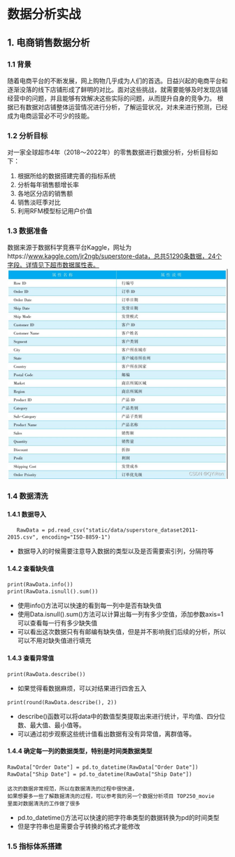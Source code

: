 # 数据分析实战
## 1. 电商销售数据分析
   ### 1.1 背景
   随着电商平台的不断发展，网上购物几乎成为人们的首选。日益兴起的电商平台和逐渐没落的线下店铺形成了鲜明的对比。面对这些挑战，就需要能够及时发现店铺经营中的问题，并且能够有效解决这些实际的问题，从而提升自身的竞争力。
   根据已有数据对店铺整体运营情况进行分析，了解运营状况，对未来进行预测，已经成为电商运营必不可少的技能。
   ### 1.2 分析目标
   对一家全球超市4年（2018～2022年）的零售数据进行数据分析，分析目标如下：
   1. 根据所给的数据搭建完善的指标系统
   2. 分析每年销售额增长率
   3. 各地区分店的销售额
   4. 销售淡旺季对比
   5. 利用RFM模型标记用户价值


   ### 1.3 数据准备
   数据来源于数据科学竞赛平台Kaggle，网址为https://www.kaggle.com/jr2ngb/superstore-data，总共51290条数据，24个字段。详情见下超市数据属性表。
   ![img.png](static/img/img.png)
   ### 1.4 数据清洗
   #### 1.4.1 数据导入
   ```
      RawData = pd.read_csv("static/data/superstore_dataset2011-2015.csv", encoding="ISO-8859-1")
   ```

   * 数据导入的时候需要注意导入数据的类型以及是否需要索引列，分隔符等


   #### 1.4.2 查看缺失值
   ```
   print(RawData.info())
   print(RawData.isnull().sum())
   ```
   * 使用info()方法可以快速的看到每一列中是否有缺失值
   * 使用Data.isnull().sum()方法可以计算出每一列有多少空值，添加参数axis=1可以查看每一行有多少缺失值
   * 可以看出这次数据只有有邮编有缺失值，但是并不影响我们后续的分析，所以可以不用对缺失值进行填充
   

   #### 1.4.3 查看异常值
   ```
   print(RawData.describe())
   ```
   - 如果觉得看数据麻烦，可以对结果进行四舍五入
   ```
   print(round(RawData.describe(), 2))
   ```

   - describe()函数可以将data中的数值型类提取出来进行统计，平均值、四分位数、最大值、最小值等。
   - 可以通过初步观察这些统计值看出数据有没有异常值，离群值等。

   
   #### 1.4.4 确定每一列的数据类型，特别是时间类数据类型
   ```
   RawData["Order Date"] = pd.to_datetime(RawData["Order Date"])
   RawData["Ship Date"] = pd.to_datetime(RawData["Ship Date"])
   
   这次的数据非常规范，所以在数据清洗的过程中很快速，
   如果想要多一些了解数据清洗的过程，可以参考我的另一个数据分析项目 TOP250_movie
   里面对数据清洗的工作做了很多
   ```
   - pd.to_datetime()方法可以快速的把字符串类型的数据转换为pd的时间类型
   - 但是字符串也是需要合乎转换的格式才能修改
     
   ### 1.5 指标体系搭建

